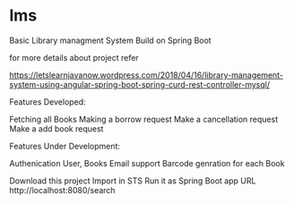 # lms
Basic Library managment System Build on Spring Boot

for more details about project refer 

https://letslearnjavanow.wordpress.com/2018/04/16/library-management-system-using-angular-spring-boot-spring-curd-rest-controller-mysql/

Features Developed:

Fetching all Books
Making a borrow request
Make a cancellation request
Make a add book request

Features Under Development:

Authenication User, Books
Email support
Barcode genration for each Book


Download this project
Import in STS
Run it as Spring Boot app
URL
http://localhost:8080/search
